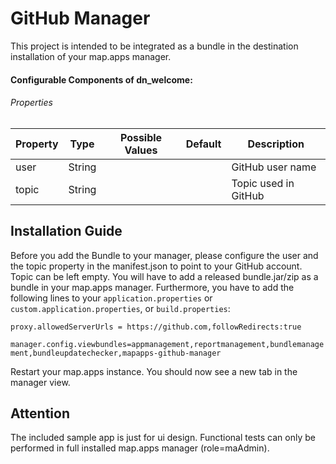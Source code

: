# GitHub Manager


This project is intended to be integrated as a bundle in the destination installation of your map.apps manager.

#### Configurable Components of dn_welcome: 

###### Properties
 | Property                       | Type    | Possible Values               | Default            | Description                          |
 |--------------------------------|---------|-------------------------------|--------------------|--------------------------------------|
 | user                           | String  |                               |                    | GitHub user name                     |
 | topic                          | String  |                               |                    | Topic used in GitHub                 |


Installation Guide
------------------
Before you add the Bundle to your manager, please configure the user and the topic property in the manifest.json to point to your GitHub account. Topic can be left empty.
You will have to add a released bundle.jar/zip as a bundle in your map.apps manager. 
Furthermore, you have to add the following lines to your  `application.properties` or `custom.application.properties`, or `build.properties`:


`proxy.allowedServerUrls = https://github.com,followRedirects:true`

`manager.config.viewbundles=appmanagement,reportmanagement,bundlemanagement,bundleupdatechecker,mapapps-github-manager`

Restart your map.apps instance. You should now see a new tab in the manager view.

Attention
---------

The included sample app is just for ui design. Functional tests can only be performed in full installed map.apps manager (role=maAdmin).